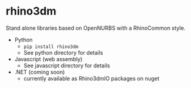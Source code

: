 # rhino3dm
Stand alone libraries based on OpenNURBS with a RhinoCommon style.

* Python
  * `pip install rhino3dm`
  * See python directory for details
* Javascript (web assembly)
  * See javascript directory for details
* .NET (coming soon)
  * currently available as Rhino3dmIO packages on nuget

